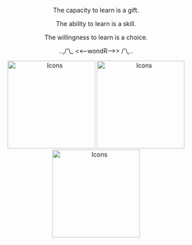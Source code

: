 <p align="center">
The capacity to learn is a gift.
</p>
<p align="center">
The ability to learn is a skill.
</p>
<p align="center">
The willingness to learn is a choice.
</p>
<p align="center">
..,/'\_ <<--wondR-->> /'\,..
</p>


<p align="center">
  <img width="200" src="https://animated-gif-creator.com/images/03/fire-gif-transparent-gif-images-download_1.gif" alt="Icons">
  <img width="200" src="https://animated-gif-creator.com/images/03/fire-gif-transparent-gif-images-download_1.gif" alt="Icons">
  <img width="200" src="https://animated-gif-creator.com/images/03/fire-gif-transparent-gif-images-download_1.gif" alt="Icons">
</p>
</br>

<p align="center">

</p>

